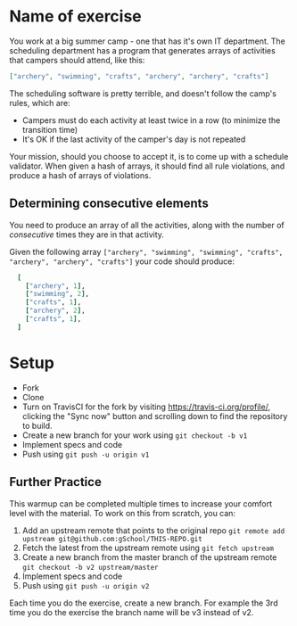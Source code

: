 # Name of exercise

You work at a big summer camp - one that has it's own IT department.  The scheduling department has a program that
generates arrays of activities that campers should attend, like this:

```json
["archery", "swimming", "crafts", "archery", "archery", "crafts"]
```

The scheduling software is pretty terrible, and doesn't follow the camp's rules, which are:

* Campers must do each activity at least twice in a row (to minimize the transition time)
* It's OK if the last activity of the camper's day is not repeated

Your mission, should you choose to accept it, is to come up with a schedule validator.  When given a hash of arrays,
it should find all rule violations, and produce a hash of arrays of violations.

## Determining consecutive elements

You need to produce an array of all the activities, along with the number of _consecutive_ times they are in that 
activity.

Given the following array `["archery", "swimming", "swimming", "crafts", "archery", "archery", "crafts"]` your code should produce:

```ruby
  [
    ["archery", 1],
    ["swimming", 2],
    ["crafts", 1],
    ["archery", 2],
    ["crafts", 1],
  ]
```

# Setup

* Fork
* Clone
* Turn on TravisCI for the fork by
  visiting https://travis-ci.org/profile/<github user name>, clicking the "Sync now" button
  and scrolling down to find the repository to build.
* Create a new branch for your work using `git checkout -b v1`
* Implement specs and code
* Push using `git push -u origin v1`

## Further Practice

This warmup can be completed multiple times to increase your comfort level with the material.
To work on this from scratch, you can:

1. Add an upstream remote that points to the original repo `git remote add upstream git@github.com:gSchool/THIS-REPO.git`
1. Fetch the latest from the upstream remote using `git fetch upstream`
1. Create a new branch from the master branch of the upstream remote `git checkout -b v2 upstream/master`
1. Implement specs and code
1. Push using `git push -u origin v2`

Each time you do the exercise, create a new branch. For example the 3rd time you do the exercise the branch
name will be v3 instead of v2.
